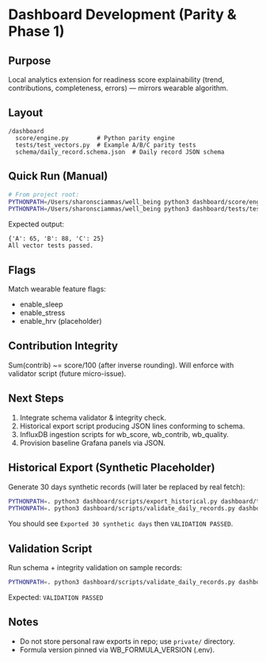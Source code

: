 # Dashboard Development (Parity & Phase 1)

## Purpose
Local analytics extension for readiness score explainability (trend, contributions, completeness, errors) — mirrors wearable algorithm.

## Layout
```
/dashboard
  score/engine.py        # Python parity engine
  tests/test_vectors.py  # Example A/B/C parity tests
  schema/daily_record.schema.json  # Daily record JSON schema
```

## Quick Run (Manual)
```bash
# From project root:
PYTHONPATH=/Users/sharonsciammas/well_being python3 dashboard/score/engine.py          # Show example scores
PYTHONPATH=/Users/sharonsciammas/well_being python3 dashboard/tests/test_vectors.py    # Run parity assertions
```

Expected output:
```
{'A': 65, 'B': 88, 'C': 25}
All vector tests passed.
```

## Flags
Match wearable feature flags:
- enable_sleep
- enable_stress
- enable_hrv (placeholder)

## Contribution Integrity
Sum(contrib) ~= score/100 (after inverse rounding). Will enforce with validator script (future micro-issue).

## Next Steps
1. Integrate schema validator & integrity check.
2. Historical export script producing JSON lines conforming to schema.
3. InfluxDB ingestion scripts for wb_score, wb_contrib, wb_quality.
4. Provision baseline Grafana panels via JSON.

## Historical Export (Synthetic Placeholder)
Generate 30 days synthetic records (will later be replaced by real fetch):
```bash
PYTHONPATH=. python3 dashboard/scripts/export_historical.py dashboard/tests/synth_export.jsonl
PYTHONPATH=. python3 dashboard/scripts/validate_daily_records.py dashboard/tests/synth_export.jsonl
```
You should see `Exported 30 synthetic days` then `VALIDATION PASSED`.

## Validation Script
Run schema + integrity validation on sample records:
```bash
PYTHONPATH=. python3 dashboard/scripts/validate_daily_records.py dashboard/tests/sample_daily_records.jsonl
```
Expected: `VALIDATION PASSED`
## Notes
- Do not store personal raw exports in repo; use `private/` directory.
- Formula version pinned via WB_FORMULA_VERSION (.env).
